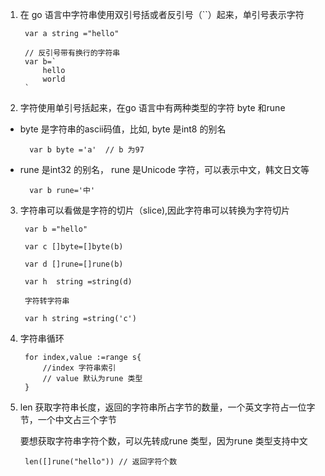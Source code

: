 1. 在 go 语言中字符串使用双引号括或者反引号（``）起来，单引号表示字符

        var a string ="hello"

        // 反引号带有换行的字符串
        var b=`
            hello
            world
        `

2. 字符使用单引号括起来，在go 语言中有两种类型的字符 byte 和rune

+ byte 是字符串的ascii码值，比如, byte 是int8 的别名

        var b byte ='a'  // b 为97

+ rune 是int32 的别名， rune 是Unicode 字符，可以表示中文，韩文日文等

        var b rune='中'

3. 字符串可以看做是字符的切片（slice),因此字符串可以转换为字符切片

        var b ="hello"

        var c []byte=[]byte(b)

        var d []rune=[]rune(b)

        var h  string =string(d)

        字符转字符串

        var h string =string('c')

4. 字符串循环


        for index,value :=range s{
            //index 字符串索引
            // value 默认为rune 类型
        }

5. len 获取字符串长度，返回的字符串所占字节的数量，一个英文字符占一位字节，一个中文占三个字节

   要想获取字符串字符个数，可以先转成rune 类型，因为rune 类型支持中文

        len([]rune("hello")) // 返回字符个数
